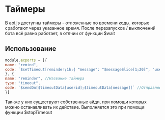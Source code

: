 # Таймеры

В aoi.js доступны таймеры - отложенные по времени коды, которые сработают через указанное время. После перезапусков / выключений бота всё равно работает, в отлчии от функции $wait

## Использование

```javascript
module.exports = [{
name: "remind",
code: `$setTimeout[reminder;1h;{ "message": "$messageSlice[1;20]", "userid": "$authorID" }]` // Запускает таймер с переменными сообщения и айди автора на один час 
}, {
name: "reminder", //Название таймера
type: "timeout",
code: `$sendDm[$timeoutData[userid];$timeoutData[message]]` //Отправляет в личные сообщения пользователю то сообщение, которое он указал в предыдущей команде
}]
```

Так-же у них существуют собственные айди, при помощи которых можно останавливать их действие. Выполняется это при помощи функции $stopTimeout
